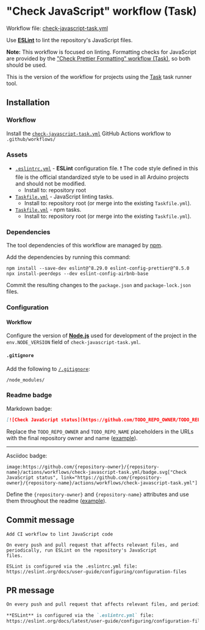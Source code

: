 # "Check JavaScript" workflow (Task)

Workflow file: [check-javascript-task.yml](check-javascript-task.yml)

Use [**ESLint**](https://eslint.org/) to lint the repository's JavaScript files.

**Note:** This workflow is focused on linting. Formatting checks for JavaScript are provided by the ["Check Prettier Formatting" workflow (Task)](https://github.com/arduino/tooling-project-assets/blob/main/workflow-templates/check-prettier-formatting-task.md), so both should be used.

This is the version of the workflow for projects using the [Task](https://taskfile.dev/#/) task runner tool.

## Installation

### Workflow

Install the [`check-javascript-task.yml`](check-javascript-task.yml) GitHub Actions workflow to `.github/workflows/`

### Assets

- [`.eslintrc.yml`](assets/check-javascript/.eslintrc.yml) - **ESLint** configuration file.
  ❗ The code style defined in this file is the official standardized style to be used in all Arduino projects and should not be modified.
  - Install to: repository root
- [`Taskfile.yml`](assets/check-javascript-task/Taskfile.yml) - JavaScript linting tasks.
  - Install to: repository root (or merge into the existing `Taskfile.yml`).
- [`Taskfile.yml`](assets/npm-task/Taskfile.yml) - npm tasks.
  - Install to: repository root (or merge into the existing `Taskfile.yml`).

### Dependencies

The tool dependencies of this workflow are managed by [npm](https://www.npmjs.com/).

Add the dependencies by running this command:

```text
npm install --save-dev eslint@^8.29.0 eslint-config-prettier@^8.5.0
npx install-peerdeps --dev eslint-config-airbnb-base
```

Commit the resulting changes to the `package.json` and `package-lock.json` files.

### Configuration

#### Workflow

Configure the version of [**Node.js**](https://nodejs.org) used for development of the project in the `env.NODE_VERSION` field of `check-javascript-task.yml`.

#### `.gitignore`

Add the following to [`/.gitignore`](https://git-scm.com/docs/gitignore):

```gitignore
/node_modules/
```

### Readme badge

Markdown badge:

```markdown
[![Check JavaScript status](https://github.com/TODO_REPO_OWNER/TODO_REPO_NAME/actions/workflows/check-javascript-task.yml/badge.svg)](https://github.com/TODO_REPO_OWNER/TODO_REPO_NAME/actions/workflows/check-javascript-task.yml)
```

Replace the `TODO_REPO_OWNER` and `TODO_REPO_NAME` placeholders in the URLs with the final repository owner and name ([example](https://raw.githubusercontent.com/arduino-libraries/ArduinoIoTCloud/master/README.md)).

---

Asciidoc badge:

```adoc
image:https://github.com/{repository-owner}/{repository-name}/actions/workflows/check-javascript-task.yml/badge.svg["Check JavaScript status", link="https://github.com/{repository-owner}/{repository-name}/actions/workflows/check-javascript-task.yml"]
```

Define the `{repository-owner}` and `{repository-name}` attributes and use them throughout the readme ([example](https://raw.githubusercontent.com/arduino-libraries/WiFiNINA/master/README.adoc)).

## Commit message

```
Add CI workflow to lint JavaScript code

On every push and pull request that affects relevant files, and periodically, run ESLint on the repository's JavaScript
files.

ESLint is configured via the .eslintrc.yml file:
https://eslint.org/docs/user-guide/configuring/configuration-files
```

## PR message

```markdown
On every push and pull request that affects relevant files, and periodically, run [**ESLint**](https://eslint.org/) on the repository's JavaScript files.

**ESLint** is configured via the `.eslintrc.yml` file:
https://eslint.org/docs/latest/user-guide/configuring/configuration-files
```
